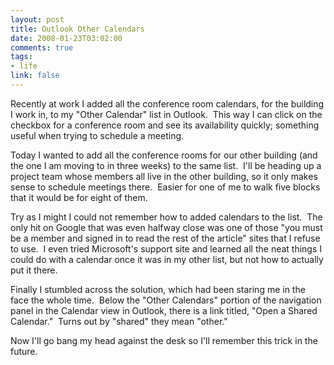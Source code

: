 ```yaml
--- 
layout: post
title: Outlook Other Calendars
date: 2008-01-23T03:02:00
comments: true
tags:
- life
link: false
---
```

Recently at work I added all the conference room calendars, for the building I work in, to my "Other Calendar" list in Outlook.  This way I can click on the checkbox for a conference room and see its availability quickly; something useful when trying to schedule a meeting.

Today I wanted to add all the conference rooms for our other building (and the one I am moving to in three weeks) to the same list.  I'll be heading up a project team whose members all live in the other building, so it only makes sense to schedule meetings there.  Easier for one of me to walk five blocks that it would be for eight of them.

Try as I might I could not remember how to added calendars to the list.  The only hit on Google that was even halfway close was one of those "you must be a member and signed in to read the rest of the article" sites that I refuse to use.  I even tried Microsoft's support site and learned all the neat things I could do with a calendar once it was in my other list, but not how to actually put it there.

Finally I stumbled across the solution, which had been staring me in the face the whole time.  Below the "Other Calendars" portion of the navigation panel in the Calendar view in Outlook, there is a link titled, "Open a Shared Calendar."  Turns out by "shared" they mean "other."

Now I'll go bang my head against the desk so I'll remember this trick in the future.
